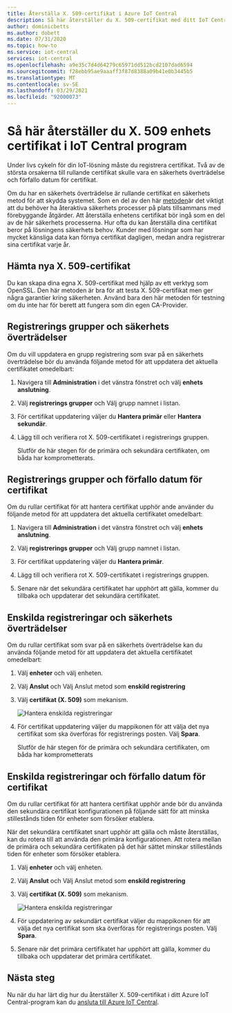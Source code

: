 ```yaml
---
title: Återställa X. 509-certifikat i Azure IoT Central
description: Så här återställer du X. 509-certifikat med ditt IoT Central-program
author: dominicbetts
ms.author: dobett
ms.date: 07/31/2020
ms.topic: how-to
ms.service: iot-central
services: iot-central
ms.openlocfilehash: a9e35c7d4d64279c65971dd512bcd2107dad6594
ms.sourcegitcommit: f28ebb95ae9aaaff3f87d8388a09b41e0b3445b5
ms.translationtype: MT
ms.contentlocale: sv-SE
ms.lasthandoff: 03/29/2021
ms.locfileid: "92000073"
---
```

# <a name="how-to-roll-x509-device-certificates-in-iot-central-application"></a>Så här återställer du X. 509 enhets certifikat i IoT Central program

Under livs cykeln för din IoT-lösning måste du registrera certifikat. Två av de största orsakerna till rullande certifikat skulle vara en säkerhets överträdelse och förfallo datum för certifikat.

Om du har en säkerhets överträdelse är rullande certifikat en säkerhets metod för att skydda systemet. Som en del av den här [metoden](https://download.microsoft.com/download/C/1/9/C1990DBA-502F-4C2A-848D-392B93D9B9C3/Microsoft_Enterprise_Cloud_Red_Teaming.pdf)är det viktigt att du behöver ha återaktiva säkerhets processer på plats tillsammans med förebyggande åtgärder. Att återställa enhetens certifikat bör ingå som en del av de här säkerhets processerna. Hur ofta du kan återställa dina certifikat beror på lösningens säkerhets behov. Kunder med lösningar som har mycket känsliga data kan förnya certifikat dagligen, medan andra registrerar sina certifikat varje år.


## <a name="obtain-new-x509-certificates"></a>Hämta nya X. 509-certifikat

Du kan skapa dina egna X. 509-certifikat med hjälp av ett verktyg som OpenSSL. Den här metoden är bra för att testa X. 509-certifikat men ger några garantier kring säkerheten. Använd bara den här metoden för testning om du inte har för berett att fungera som din egen CA-Provider.

## <a name="enrollment-groups-and-security-breaches"></a>Registrerings grupper och säkerhets överträdelser

Om du vill uppdatera en grupp registrering som svar på en säkerhets överträdelse bör du använda följande metod för att uppdatera det aktuella certifikatet omedelbart:

1. Navigera till **Administration**  i det vänstra fönstret och välj **enhets anslutning**.

2. Välj **registrerings grupper** och Välj grupp namnet i listan.

3. För certifikat uppdatering väljer du **Hantera primär** eller **Hantera sekundär**.

4. Lägg till och verifiera rot X. 509-certifikatet i registrerings gruppen.

   Slutför de här stegen för de primära och sekundära certifikaten, om båda har komprometterats.

## <a name="enrollment-groups-and-certificate-expiration"></a>Registrerings grupper och förfallo datum för certifikat

Om du rullar certifikat för att hantera certifikat upphör ande använder du följande metod för att uppdatera det aktuella certifikatet omedelbart:

1. Navigera till **Administration**  i det vänstra fönstret och välj **enhets anslutning**.

2. Välj **registrerings grupper** och Välj grupp namnet i listan.

3. För certifikat uppdatering väljer du **Hantera primär**.

4. Lägg till och verifiera rot X. 509-certifikatet i registrerings gruppen.

5. Senare när det sekundära certifikatet har upphört att gälla, kommer du tillbaka och uppdaterar det sekundära certifikatet.

## <a name="individual-enrollments-and-security-breaches"></a>Enskilda registreringar och säkerhets överträdelser

Om du rullar certifikat som svar på en säkerhets överträdelse kan du använda följande metod för att uppdatera det aktuella certifikatet omedelbart:

1. Välj **enheter** och välj enheten.

2. Välj **Anslut** och Välj Anslut metod som **enskild registrering**

3. Välj **certifikat (X. 509)** som mekanism.

    ![Hantera enskilda registreringar](./media/how-to-roll-x509-certificates/certificate-update.png)

4. För certifikat uppdatering väljer du mappikonen för att välja det nya certifikat som ska överföras för registrerings posten. Välj **Spara**.

    Slutför de här stegen för de primära och sekundära certifikaten, om båda har komprometterats

## <a name="individual-enrollments-and-certificate-expiration"></a>Enskilda registreringar och förfallo datum för certifikat

Om du rullar certifikat för att hantera certifikat upphör ande bör du använda den sekundära certifikat konfigurationen på följande sätt för att minska stillestånds tiden för enheter som försöker etablera.

När det sekundära certifikatet snart upphör att gälla och måste återställas, kan du rotera till att använda den primära konfigurationen. Att rotera mellan de primära och sekundära certifikaten på det här sättet minskar stillestånds tiden för enheter som försöker etablera.

1. Välj **enheter** och välj enheten.

2. Välj **Anslut** och Välj Anslut metod som **enskild registrering**

3. Välj **certifikat (X. 509)** som mekanism.

    ![Hantera enskilda registreringar](./media/how-to-roll-x509-certificates/certificate-update.png)

4. För uppdatering av sekundärt certifikat väljer du mappikonen för att välja det nya certifikat som ska överföras för registrerings posten. Välj **Spara**.

5. Senare när det primära certifikatet har upphört att gälla, kommer du tillbaka och uppdaterar det primära certifikatet.

## <a name="next-steps"></a>Nästa steg

Nu när du har lärt dig hur du återställer X. 509-certifikat i ditt Azure IoT Central-program kan du [ansluta till Azure IoT Central](concepts-get-connected.md).


